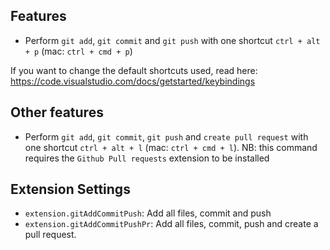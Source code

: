 ## Features

* Perform `git add`,  `git commit` and `git push` with one shortcut `ctrl + alt + p` (mac: `ctrl + cmd + p`)

If you want to change the default shortcuts used, read here: https://code.visualstudio.com/docs/getstarted/keybindings

## Other features

* Perform `git add`,  `git commit`,  `git push` and `create pull request` with one shortcut `ctrl + alt + l` (mac: `ctrl + cmd + l`). NB: this command requires the `Github Pull requests` extension to be installed

## Extension Settings

* `extension.gitAddCommitPush`: Add all files, commit and push 
* `extension.gitAddCommitPushPr`: Add all files, commit, push and create a pull request. 

